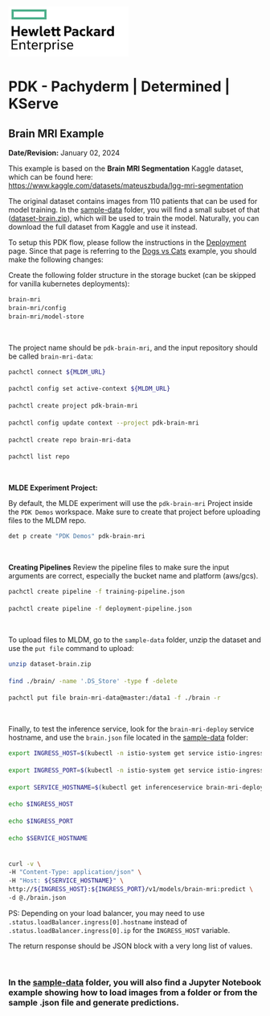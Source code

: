 ![alt text][hpe_logo]

[hpe_logo]: ../../deploy/images/hpe_logo.png "HPE Logo"

# PDK - Pachyderm | Determined | KServe
## Brain MRI Example
**Date/Revision:** January 02, 2024

This example is based on the **Brain MRI Segmentation** Kaggle dataset, which can be found here:<br/>
https://www.kaggle.com/datasets/mateuszbuda/lgg-mri-segmentation

The original dataset contains images from 110 patients that can be used for model training. In the [sample-data](./sample-data/) folder, you will find a small subset of that ([dataset-brain.zip](./sample-data/dataset-brain.zip)), which will be used to train the model. Naturally, you can download the full dataset from Kaggle and use it instead.

To setup this PDK flow, please follow the instructions in the [Deployment](../../deploy/README.md#setup) page. Since that page is referring to the [Dogs vs Cats](../dog-cat/readme.md) example, you should make the following changes:

Create the following folder structure in the storage bucket (can be skipped for vanilla kubernetes deployments):

```bash
brain-mri
brain-mri/config
brain-mri/model-store
```

&nbsp;

The project name should be `pdk-brain-mri`, and the input repository should be called `brain-mri-data`:

```bash
pachctl connect ${MLDM_URL}

pachctl config set active-context ${MLDM_URL}

pachctl create project pdk-brain-mri

pachctl config update context --project pdk-brain-mri

pachctl create repo brain-mri-data

pachctl list repo
```

&nbsp;

**MLDE Experiment Project:**

By default, the MLDE experiment will use the `pdk-brain-mri` Project inside the `PDK Demos` workspace. Make sure to create that project before uploading files to the MLDM repo.

```bash
det p create "PDK Demos" pdk-brain-mri
```

&nbsp;

**Creating Pipelines**
Review the pipeline files to make sure the input arguments are correct, especially the bucket name and platform (aws/gcs).
```bash
pachctl create pipeline -f training-pipeline.json

pachctl create pipeline -f deployment-pipeline.json
```

&nbsp;

To upload files to MLDM, go to the `sample-data` folder, unzip the dataset and use the `put file` command to upload:

```bash
unzip dataset-brain.zip

find ./brain/ -name '.DS_Store' -type f -delete

pachctl put file brain-mri-data@master:/data1 -f ./brain -r
```

&nbsp;

Finally, to test the inference service, look for the `brain-mri-deploy` service hostname, and use the `brain.json` file located in the [sample-data](./sample-data/) folder:

```bash
export INGRESS_HOST=$(kubectl -n istio-system get service istio-ingressgateway -o jsonpath='{.status.loadBalancer.ingress[0].ip}')

export INGRESS_PORT=$(kubectl -n istio-system get service istio-ingressgateway -o jsonpath='{.spec.ports[?(@.name=="http2")].port}')

export SERVICE_HOSTNAME=$(kubectl get inferenceservice brain-mri-deploy -n ${KSERVE_MODELS_NAMESPACE} -o jsonpath='{.status.url}' | cut -d "/" -f 3)

echo $INGRESS_HOST

echo $INGRESS_PORT

echo $SERVICE_HOSTNAME


curl -v \
-H "Content-Type: application/json" \
-H "Host: ${SERVICE_HOSTNAME}" \
http://${INGRESS_HOST}:${INGRESS_PORT}/v1/models/brain-mri:predict \
-d @./brain.json
```

PS: Depending on your load balancer, you may need to use `.status.loadBalancer.ingress[0].hostname` instead of `.status.loadBalancer.ingress[0].ip` for the `INGRESS_HOST` variable.


The return response should be JSON block with a very long list of values.

&nbsp;

### In the [sample-data](./sample-data/) folder, you will also find a Jupyter Notebook example showing how to load images from a folder or from the sample .json file and generate predictions.
